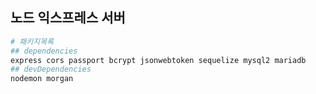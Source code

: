 ## 노드 익스프레스 서버

```bash
# 패키지목록
## dependencies
express cors passport bcrypt jsonwebtoken sequelize mysql2 mariadb
## devDependencies
nodemon morgan

```
